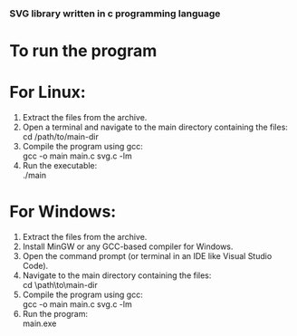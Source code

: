 ### SVG library written in c programming language

# To run the program
# For Linux:
1. Extract the files from the archive.
2. Open a terminal and navigate to the main directory containing the files:   
     cd /path/to/main-dir
4. Compile the program using gcc:   
    gcc -o main main.c svg.c -lm
4. Run the executable:   
    ./main

# For Windows:
1. Extract the files from the archive.
2. Install MinGW or any GCC-based compiler for Windows.
3. Open the command prompt (or terminal in an IDE like Visual Studio Code).
4. Navigate to the main directory containing the files:   
   cd \path\to\main-dir
5. Compile the program using gcc:    
   gcc -o main main.c svg.c -lm
7. Run the program:   
     main.exe



   
